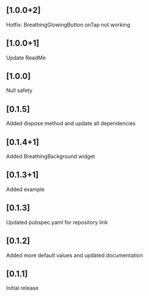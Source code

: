 ## [1.0.0+2]
Hotfix: BreathingGlowingButton onTap not working

## [1.0.0+1]
Update ReadMe

## [1.0.0]
Null safety

## [0.1.5]
Added dispose method and update all dependencies

## [0.1.4+1]
Added BreathingBackground widget

## [0.1.3+1]
Added example

## [0.1.3]
Updated pubspec.yaml for repository link

## [0.1.2]
Added more default values and updated documentation

## [0.1.1]
Initial release
